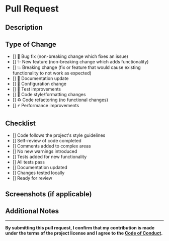 # Pull Request

## Description
<!-- Provide a brief description of the changes in this PR -->

## Type of Change
<!-- Check all that apply -->
- [] 🐛 Bug fix (non-breaking change which fixes an issue)
- [] ✨ New feature (non-breaking change which adds functionality)
- [] 💥 Breaking change (fix or feature that would cause existing functionality to not work as expected)
- [] 📖 Documentation update
- [] 🔧 Configuration change
- [] 🧪 Test improvements
- [] 🎨 Code style/formatting changes
- [] ♻️ Code refactoring (no functional changes)
- [] ⚡ Performance improvements

## Checklist
<!-- Check all that apply -->
- [] Code follows the project's style guidelines
- [] Self-review of code completed
- [] Comments added to complex areas
- [] No new warnings introduced
- [] Tests added for new functionality
- [] All tests pass
- [] Documentation updated
- [] Changes tested locally
- [] Ready for review

## Screenshots (if applicable)
<!-- Add screenshots to help explain your changes -->

## Additional Notes
<!-- Any additional information that reviewers should know -->

---

**By submitting this pull request, I confirm that my contribution is made under the terms of the project license and I agree to the [Code of Conduct](../CODE_OF_CONDUCT.md).**
